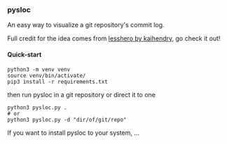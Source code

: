### pysloc
An easy way to visualize a git repository's commit log.

Full credit for the idea comes from [lesshero by kaihendry](https://github.com/kaihendry/lesshero),
go check it out!

<!-- ![chart example](example.png) -->

#### Quick-start
```shell
python3 -m venv venv
source venv/bin/activate/
pip3 install -r requirements.txt
```
then run pysloc in a git repository or direct it to one
```shell
python3 pysloc.py .
# or
python3 pysloc.py -d "dir/of/git/repo"
```
If you want to install pysloc to your system, ...
